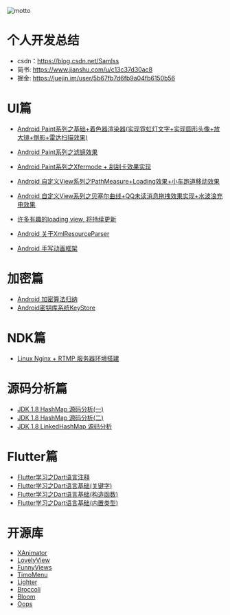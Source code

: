 ![motto](https://github.com/samlss/Summary/blob/master/motto0.gif)

# 个人开发总结

- csdn：https://blog.csdn.net/Samlss
- 简书: https://www.jianshu.com/u/c13c37d30ac8
- 掘金: https://juejin.im/user/5b67fb7d6fb9a04fb6150b56


# UI篇
* [Android Paint系列之基础+着色器渲染器(实现霓虹灯文字+实现圆形头像+放大镜+倒影+雷达扫描效果)](https://blog.csdn.net/samlss/article/details/80807110)
* [Android Paint系列之滤镜效果](https://blog.csdn.net/samlss/article/details/80781575)
* [Android Paint系列之Xfermode + 刮刮卡效果实现](https://blog.csdn.net/samlss/article/details/80798023)
* [Android 自定义View系列之PathMeasure+Loading效果+小车跑道移动效果](https://blog.csdn.net/samlss/article/details/80860580)
* [Android 自定义View系列之贝塞尔曲线+QQ未读消息拖拽效果实现+水波浪充电效果](https://blog.csdn.net/samlss/article/details/80840199)
* [许多有趣的loading view, 将持续更新](https://blog.csdn.net/samlss/article/details/81189576)

* [Android 关于XmlResourceParser](https://blog.csdn.net/samlss/article/details/81332395)
* [Android 手写动画框架](https://blog.csdn.net/Samlss/article/details/81393541)

# 加密篇
* [Android 加密算法归纳](https://blog.csdn.net/samlss/article/details/80781678)
* [Android密钥库系统KeyStore](https://blog.csdn.net/samlss/article/details/80781640)

# NDK篇
* [Linux Nginx + RTMP 服务器环境搭建](https://blog.csdn.net/Samlss/article/details/82842120)

# 源码分析篇
* [JDK 1.8 HashMap 源码分析(一)](https://www.jianshu.com/p/8b72bd903178)
* [JDK 1.8 HashMap 源码分析(二)](https://www.jianshu.com/p/c34e77162894)
* [JDK 1.8 LinkedHashMap 源码分析](https://www.jianshu.com/p/aa485a0363e9)


# Flutter篇
* [Flutter学习之Dart语言注释](https://www.jianshu.com/p/d1dae0d5c472)
* [Flutter学习之Dart语言基础(关键字)](https://www.jianshu.com/p/524e481ef3f6)
* [Flutter学习之Dart语言基础(构造函数)](https://www.jianshu.com/p/13c2caf00b1b)
* [Flutter学习之Dart语言基础(内置类型)](https://www.jianshu.com/p/b752db85f072)


# 开源库
* [XAnimator](https://github.com/samlss/XAnimator)
* [LovelyView](https://github.com/samlss/LovelyView)
* [FunnyViews](https://github.com/samlss/FunnyViews)
* [TimoMenu](https://github.com/samlss/TimoMenu)
* [Lighter](https://github.com/samlss/Lighter)
* [Broccoli](https://github.com/samlss/Broccoli)
* [Bloom](https://github.com/samlss/Bloom)
* [Oops](https://github.com/samlss/Oops)

